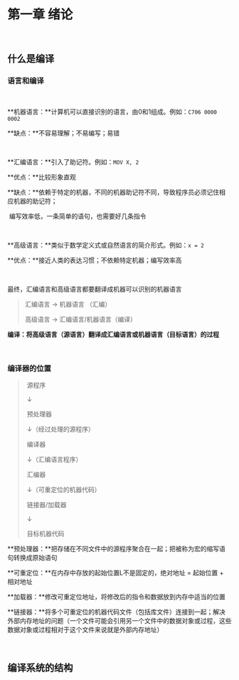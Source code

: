 # 第一章 绪论

<br>

## 什么是编译

### 语言和编译

<br>

**机器语言：**计算机可以直接识别的语言，由0和1组成。例如：`C706 0000 0002`

**缺点：**不容易理解；不易编写；易错

<br>

**汇编语言：**引入了助记符。例如：`MOV X, 2`

**优点：**比较形象直观

**缺点：**依赖于特定的机器，不同的机器助记符不同，导致程序员必须记住相应机器的助记符；

​			编写效率低，一条简单的语句，也需要好几条指令

<br>

**高级语言：**类似于数学定义式或自然语言的简介形式。例如：`x = 2`

**优点：**接近人类的表达习惯；不依赖特定机器；编写效率高

<br>

最终，汇编语言和高级语言都要翻译成机器可以识别的机器语言

> 汇编语言 -> 机器语言 （汇编）
>
> 高级语言 -> 汇编语言/机器语言（编译）

**编译：将高级语言（源语言）翻译成汇编语言或机器语言（目标语言）的过程**

<br>

### 编译器的位置

> ​                                                                                    源程序
>
> ​                                                                                         ↓ 
>
> ​                                                                                  预处理器
>
> ​                                                                                         ↓（经过处理的源程序）
>
> ​                                                                                    编译器
>
> ​                                                                                         ↓（汇编语言程序）
>
> ​                                                                                    汇编器
>
> ​                                                                                         ↓（可重定位的机器代码）
>
> ​                                                                              链接器/加载器
>
> ​                                                                                         ↓
>
> ​                                                                              目标机器代码

**预处理器：**把存储在不同文件中的源程序聚合在一起；把被称为宏的缩写语句转换成原始语句

**可重定位：**在内存中存放的起始位置L不是固定的，绝对地址 = 起始位置 + 相对地址

**加载器：**修改可重定位地址，将修改后的指令和数据放到内存中适当的位置

**链接器：**将多个可重定位的机器代码文件（包括库文件）连接到一起；解决外部内存地址的问题（一个文件可能会引用另一个文件中的数据对象或过程，这些数据对象或过程相对于这个文件来说就是外部内存地址）

<br>

## 编译系统的结构

